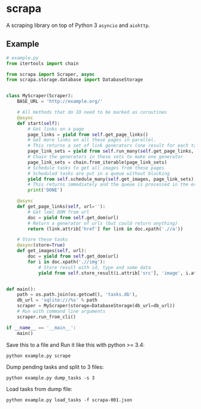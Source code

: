 # scrapa

A scraping library on top of Python 3 `asyncio` and `aiohttp`.


## Example


```python
# example.py
from itertools import chain

from scrapa import Scraper, async
from scrapa.storage.database import DatabaseStorage


class MyScraper(Scraper):
    BASE_URL = 'http://example.org/'

    # All methods that do IO need to be marked as coroutines
    @async
    def start(self):
        # Get links on a page
        page_links = yield from self.get_page_links()
        # Get more links on all these pages in parallel.
        # This returns a set of link generators (one result for each task)
        page_link_sets = yield from self.run_many(self.get_page_links, page_links)
        # Chain the generators in these sets to make one generator
        page_link_sets = chain.from_iterable(page_link_sets)
        # Schedule tasks to get all images from these pages
        # Scheduled tasks are put in a queue without blocking
        yield from self.schedule_many(self.get_images, page_link_sets)
        # This returns immediately and the queue is processed in the event loop
        print('DONE')

    @async
    def get_page_links(self, url=''):
        # Get lxml DOM from url
        doc = yield from self.get_dom(url)
        # Return a generator of urls (but could return anything)
        return (link.attrib['href'] for link in doc.xpath('.//a'))

    # Store these tasks
    @async(store=True)
    def get_images(self, url):
        doc = yield from self.get_dom(url)
        for i in doc.xpath('.//img'):
            # Store result with id, type and some data
            yield from self.store_result(i.attrib['src'], 'image', i.attrib['alt'])


def main():
    path = os.path.join(os.getcwd(), 'tasks.db'),
    db_url = 'sqlite:///%s' % path
    scraper = MyScraper(storage=DatabaseStorage(db_url=db_url))
    # Run with command line arguments
    scraper.run_from_cli()

if __name__ == '__main__':
    main()

```

Save this to a file and Run it like this with python >= 3.4:

    python example.py scrape


Dump pending tasks and split to 3 files:

    python example.py dump_tasks -s 3

Load tasks from dump file:

    python example.py load_tasks -f scrapa-001.json
